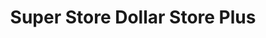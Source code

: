 ---
title: "Super Store Dollar Store Plus"
url: /detroit/super-store-dollar-store-plus/
shop: convenience
---